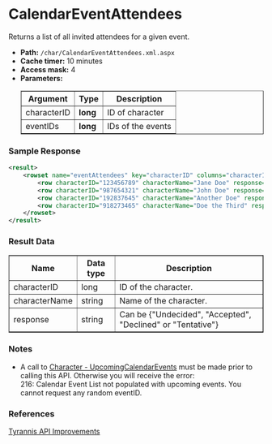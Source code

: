 # CalendarEventAttendees
Returns a list of all invited attendees for a given event.

* __Path:__ ``/char/CalendarEventAttendees.xml.aspx``
* __Cache timer:__ 10 minutes
* __Access mask:__ 4
* __Parameters:__
    <table border="1">
        <tbody>
            <tr>
                <th>Argument</th>
                <th>Type</th>
                <th>Description</th>
            </tr>
            <tr>
                <td>characterID</td>
                <td><strong>long</strong></td>
                <td>ID of character</td>
            </tr>
            <tr>
                <td>eventIDs</td>
                <td><strong>long</strong></td>
                <td>IDs of the events</td>
            </tr>
        </tbody>
    </table>

### Sample Response

```xml
<result>
    <rowset name="eventAttendees" key="characterID" columns="characterID,characterName,response">
        <row characterID="123456789" characterName="Jane Doe" response="Accepted" />
        <row characterID="987654321" characterName="John Doe" response="Tentative" />
        <row characterID="192837645" characterName="Another Doe" response="Declined" />
        <row characterID="918273465" characterName="Doe the Third" response="Undecided" />
    </rowset>
</result>
```

### Result Data

<table border="1">
    <tbody>
        <tr>
            <th>Name</th>
            <th>Data type</th>
            <th>Description</th>
        </tr>
        <tr>
            <td>characterID</td>
            <td>long</td>
            <td>ID of the character.</td>
        </tr>
        <tr>
            <td>characterName</td>
            <td>string</td>
            <td>Name of the character.</td>
        </tr>
        <tr>
            <td>response</td>
            <td>string</td>
            <td>Can be {"Undecided", "Accepted", "Declined" or "Tentative"}</td>
        </tr>
    </tbody>
</table>

### Notes

* A call to <a href="char_upcomingcalendarevents.html">Character - UpcomingCalendarEvents</a> must be made prior to calling this API. Otherwise you will receive the error:<br />
    216: Calendar Event List not populated with upcoming events. You cannot request any random eventID.

### References

[Tyrannis API Improvements](http://community.eveonline.com/news/dev-blogs/tyrannis-api-improvements/)
